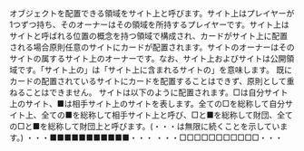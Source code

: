オブジェクトを配置できる領域をサイト上と呼びます。サイト上はプレイヤーが1つずつ持ち、そのオーナーはその領域を所持するプレイヤーです。サイト上はサイトと呼ばれる位置の概念を持つ領域で構成され、カードがサイト上に配置される場合原則任意のサイトにカードが配置されます。サイトのオーナーはそのサイトの属するサイト上のオーナーです。なお、サイト上およびサイトは公開領域です。「サイト上の」は「サイト上に含まれるサイトの」を意味します。 既にカードの配置されているサイトにカードを配置することはできず、原則として重ねることはできません。 サイトは以下のように配置されます。□は自分サイト上のサイト、■は相手サイト上のサイトを表します。全ての□を総称して自分サイト上、全ての■を総称して相手サイト上と呼び、□と■を総称して財団、全ての□と■を総称して財団上と呼びます。(・・・は無限に続くことを示しています。) ・・・■■■■■■■■■■■・・・ ・・・□□□□□□□□□□□・・・